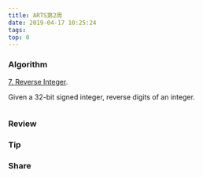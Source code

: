 ```yaml
---
title: ARTS第2周
date: 2019-04-17 10:25:24
tags:
top: 0
---
```

### Algorithm

[7. Reverse Integer](https://leetcode.com/problems/reverse-integer/).

Given a 32-bit signed integer, reverse digits of an integer.
```

```
### Review
### Tip
### Share